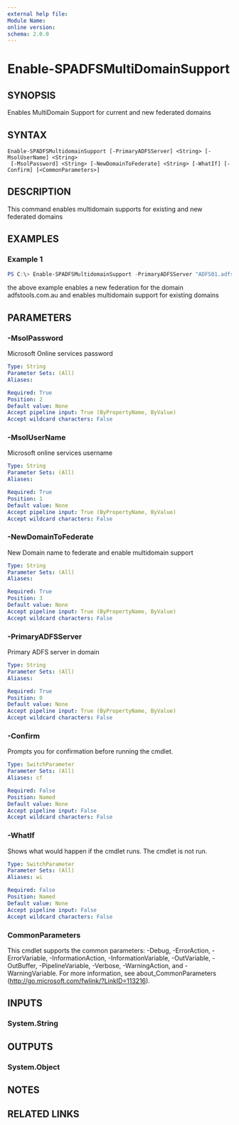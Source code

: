 ```yaml
---
external help file:
Module Name:
online version:
schema: 2.0.0
---
```


# Enable-SPADFSMultiDomainSupport

## SYNOPSIS
Enables MultiDomain Support for current and new federated domains

## SYNTAX

```
Enable-SPADFSMultidomainSupport [-PrimaryADFSServer] <String> [-MsolUserName] <String>
 [-MsolPassword] <String> [-NewDomainToFederate] <String> [-WhatIf] [-Confirm] [<CommonParameters>]
```

## DESCRIPTION
This command enables multidomain supports for existing and new federated domains

## EXAMPLES

### Example 1
```powershell
PS C:\> Enable-SPADFSMultidomainSupport -PrimaryADFSServer "ADFS01.adfs.local" -MsolUserName "MSGlobalADmin@adfstools.onmicrosoft.com" -MsolPassword "Pa$`$w0rd" -NewDomainToFederate "adfstools.com.au" -Verbose
```

the above example enables a new federation for the domain adfstools.com.au and enables multidomain support for existing domains

## PARAMETERS

### -MsolPassword
Microsoft Online services password

```yaml
Type: String
Parameter Sets: (All)
Aliases:

Required: True
Position: 2
Default value: None
Accept pipeline input: True (ByPropertyName, ByValue)
Accept wildcard characters: False
```

### -MsolUserName
Microsoft online services username

```yaml
Type: String
Parameter Sets: (All)
Aliases:

Required: True
Position: 1
Default value: None
Accept pipeline input: True (ByPropertyName, ByValue)
Accept wildcard characters: False
```

### -NewDomainToFederate
New Domain name to federate and enable multidomain support

```yaml
Type: String
Parameter Sets: (All)
Aliases:

Required: True
Position: 3
Default value: None
Accept pipeline input: True (ByPropertyName, ByValue)
Accept wildcard characters: False
```

### -PrimaryADFSServer
Primary ADFS server in domain

```yaml
Type: String
Parameter Sets: (All)
Aliases:

Required: True
Position: 0
Default value: None
Accept pipeline input: True (ByPropertyName, ByValue)
Accept wildcard characters: False
```

### -Confirm
Prompts you for confirmation before running the cmdlet.

```yaml
Type: SwitchParameter
Parameter Sets: (All)
Aliases: cf

Required: False
Position: Named
Default value: None
Accept pipeline input: False
Accept wildcard characters: False
```

### -WhatIf
Shows what would happen if the cmdlet runs.
The cmdlet is not run.

```yaml
Type: SwitchParameter
Parameter Sets: (All)
Aliases: wi

Required: False
Position: Named
Default value: None
Accept pipeline input: False
Accept wildcard characters: False
```

### CommonParameters
This cmdlet supports the common parameters: -Debug, -ErrorAction, -ErrorVariable, -InformationAction, -InformationVariable, -OutVariable, -OutBuffer, -PipelineVariable, -Verbose, -WarningAction, and -WarningVariable.
For more information, see about_CommonParameters (http://go.microsoft.com/fwlink/?LinkID=113216).

## INPUTS

### System.String


## OUTPUTS

### System.Object

## NOTES


## RELATED LINKS
